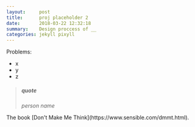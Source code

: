 ```yaml
---
layout:     post
title:      proj placeholder 2 
date:       2018-03-22 12:32:18
summary:    Design proccess of __
categories: jekyll pixyll
---
```



Problems:
* x
* y
* z

<blockquote>
  <p><h5>
    quote
  </h5></p>
  <footer><cite title="person name">person name</cite></footer>
</blockquote>
The book [Don't Make Me Think](https://www.sensible.com/dmmt.html).


